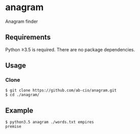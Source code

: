 # anagram
Anagram finder

## Requirements
Python ≥3.5 is required. There are no package dependencies.

## Usage
### Clone
    $ git clone https://github.com/ab-cio/anagram.git
    $ cd ./anagram/

## Example
    $ python3.5 anagram ./words.txt empires
    premise
